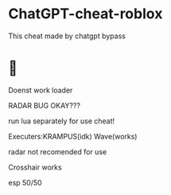 # ChatGPT-cheat-roblox
This cheat made by chatgpt bypass

# 👿
Doenst work loader

RADAR BUG OKAY???

run lua separately for use cheat!

Executers:KRAMPUS(idk) Wave(works)

radar not recomended for use

Crosshair works

esp 50/50
